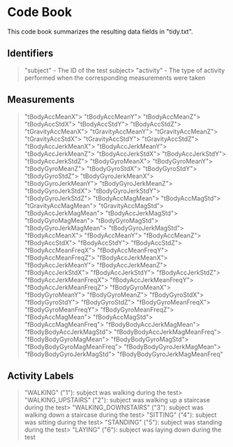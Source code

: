 # Code Book
This code book summarizes the resulting data fields in "tidy.txt".
## Identifiers
> "subject" - The ID of the test subject> "activity" - The type of activity performed when the corresponding measurements were taken
## Measurements
> "tBodyAccMeanX"> "tBodyAccMeanY"> "tBodyAccMeanZ"> "tBodyAccStdX"> "tBodyAccStdY"> "tBodyAccStdZ"> "tGravityAccMeanX"> "tGravityAccMeanY"> "tGravityAccMeanZ"> "tGravityAccStdX"> "tGravityAccStdY"> "tGravityAccStdZ"> "tBodyAccJerkMeanX"> "tBodyAccJerkMeanY"> "tBodyAccJerkMeanZ"> "tBodyAccJerkStdX"> "tBodyAccJerkStdY"> "tBodyAccJerkStdZ"> "tBodyGyroMeanX"> "tBodyGyroMeanY"> "tBodyGyroMeanZ"> "tBodyGyroStdX"> "tBodyGyroStdY"> "tBodyGyroStdZ"> "tBodyGyroJerkMeanX"> "tBodyGyroJerkMeanY"> "tBodyGyroJerkMeanZ"> "tBodyGyroJerkStdX"> "tBodyGyroJerkStdY"> "tBodyGyroJerkStdZ"> "tBodyAccMagMean"> "tBodyAccMagStd"> "tGravityAccMagMean"> "tGravityAccMagStd"> "tBodyAccJerkMagMean"> "tBodyAccJerkMagStd"> "tBodyGyroMagMean"> "tBodyGyroMagStd"> "tBodyGyroJerkMagMean"> "tBodyGyroJerkMagStd"> "fBodyAccMeanX"> "fBodyAccMeanY"> "fBodyAccMeanZ"> "fBodyAccStdX"> "fBodyAccStdY"> "fBodyAccStdZ"> "fBodyAccMeanFreqX"> "fBodyAccMeanFreqY"> "fBodyAccMeanFreqZ"> "fBodyAccJerkMeanX"> "fBodyAccJerkMeanY"> "fBodyAccJerkMeanZ"> "fBodyAccJerkStdX"> "fBodyAccJerkStdY"> "fBodyAccJerkStdZ"> "fBodyAccJerkMeanFreqX"> "fBodyAccJerkMeanFreqY"> "fBodyAccJerkMeanFreqZ"> "fBodyGyroMeanX"> "fBodyGyroMeanY"> "fBodyGyroMeanZ"> "fBodyGyroStdX"> "fBodyGyroStdY"> "fBodyGyroStdZ"> "fBodyGyroMeanFreqX"> "fBodyGyroMeanFreqY"> "fBodyGyroMeanFreqZ"> "fBodyAccMagMean"> "fBodyAccMagStd"> "fBodyAccMagMeanFreq"> "fBodyBodyAccJerkMagMean"> "fBodyBodyAccJerkMagStd"> "fBodyBodyAccJerkMagMeanFreq"> "fBodyBodyGyroMagMean"> "fBodyBodyGyroMagStd"> "fBodyBodyGyroMagMeanFreq"> "fBodyBodyGyroJerkMagMean"> "fBodyBodyGyroJerkMagStd"> "fBodyBodyGyroJerkMagMeanFreq"
## Activity Labels
> "WALKING" ("1"): subject was walking during the test> "WALKING_UPSTAIRS" ("2"): subject was walking up a staircase during the test> "WALKING_DOWNSTAIRS" ("3"): subject was walking down a staircase during the test> "SITTING" ("4"): subject was sitting during the test> "STANDING" ("5"): subject was standing during the test> "LAYING" ("6"): subject was laying down during the test
